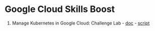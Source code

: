 # Google Cloud Skills Boost

1. Manage Kubernetes in Google Cloud: Challenge Lab - [doc](./gsp150.md) - [script](./gsp150.sh)

